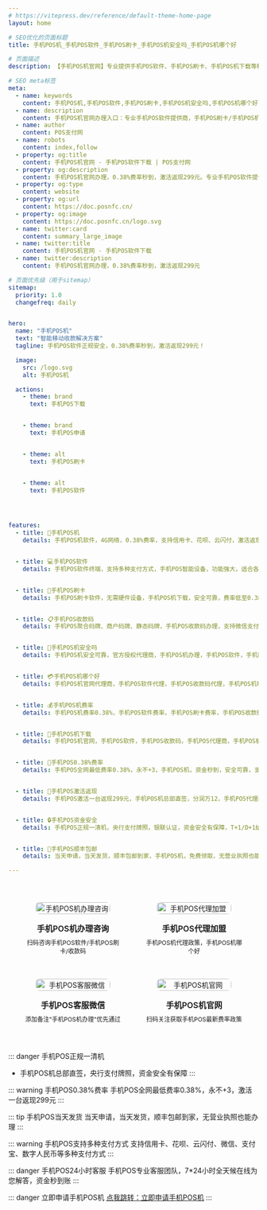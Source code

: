 ```yaml
---
# https://vitepress.dev/reference/default-theme-home-page
layout: home

# SEO优化的页面标题
title: 手机POS机_手机POS软件_手机POS刷卡_手机POS机安全吗_手机POS机哪个好

# 页面描述
description: 【手机POS机官网】专业提供手机POS软件、手机POS刷卡、手机POS机下载等移动收款设备办理服务，支持数字经营、聚合支付、收钱码等多元化支付解决方案，手机POS机费率低，银联正规认证，安全可靠

# SEO meta标签
meta:
  - name: keywords
    content: 手机POS机,手机POS软件,手机POS刷卡,手机POS机安全吗,手机POS机哪个好,手机POS机费率,手机POS机下载,手机POS机办理,手机POS移动收款,手机POS码牌收款,手机POS0.38%费率,手机POS总部直签,手机POS激活返现,手机POS一清机,手机POS智能终端,手机POS聚合支付,手机POS商户收款码,手机POS刷卡机办理,手机POS移动支付,手机POS银联认证
  - name: description
    content: 手机POS机官网办理入口：专业手机POS软件提供商，手机POS刷卡/手机POS机下载/手机POS机费率随心选，0.38%费率永不+3，激活一台返299元，支持信用卡、微信、支付宝、数字人民币，个人/商户均可在线申请，手机POS机安全可靠，顺丰包邮当天发货！
  - name: author
    content: POS支付网
  - name: robots
    content: index,follow
  - property: og:title
    content: 手机POS机官网 - 手机POS软件下载 | POS支付网
  - property: og:description
    content: 手机POS机官网办理，0.38%费率秒到，激活返现299元。专业手机POS软件提供商，手机POS刷卡/手机POS机下载/手机POS机费率随心选，支持信用卡、微信、支付宝、数字人民币
  - property: og:type
    content: website
  - property: og:url
    content: https://doc.posnfc.cn/
  - property: og:image
    content: https://doc.posnfc.cn/logo.svg
  - name: twitter:card
    content: summary_large_image
  - name: twitter:title
    content: 手机POS机官网 - 手机POS软件下载
  - name: twitter:description
    content: 手机POS机官网办理，0.38%费率秒到，激活返现299元

# 页面优先级（用于sitemap）
sitemap:
  priority: 1.0
  changefreq: daily


hero:
  name: "手机POS机"
  text: "智能移动收款解决方案"
  tagline: 手机POS软件正规安全，0.38%费率秒到，激活返现299元！

  image:
    src: /logo.svg
    alt: 手机POS机

  actions:
    - theme: brand
      text: 手机POS下载


    - theme: brand
      text: 手机POS申请


    - theme: alt
      text: 手机POS刷卡


    - theme: alt
      text: 手机POS软件




features:
  - title: 📱手机POS机
    details: 手机POS机软件，4G网络，0.38%费率，支持信用卡、花呗、云闪付，激活返现299元，个人/商户均可申请


  - title: 💻手机POS软件
    details: 手机POS软件终端，支持多种支付方式，手机POS智能设备，功能强大，适合各类商户场景


  - title: 📱手机POS刷卡
    details: 手机POS刷卡软件，无需硬件设备，手机POS机下载，安全可靠，费率低至0.38%，支持信用卡刷卡


  - title: 📋手机POS收款码
    details: 手机POS聚合码牌、商户码牌、静态码牌，手机POS收款码办理，支持微信支付宝，无营业执照也能申请


  - title: 🏦手机POS机安全吗
    details: 手机POS机安全可靠，官方授权代理商，手机POS机办理，手机POS软件，手机POS收款码，0.38%费率，总部直签，激活返现


  - title: 💳手机POS机哪个好
    details: 手机POS机官网代理商，手机POS软件代理，手机POS收款码代理，手机POS机哪个好政策，费率0.38%，手机POS机下载


  - title: 💰手机POS机费率
    details: 手机POS机费率0.38%，手机POS软件费率，手机POS刷卡费率，手机POS收款码费率，手机POS代理政策，费率低，激活返现


  - title: 📱手机POS机下载
    details: 手机POS机官网，手机POS软件，手机POS收款码，手机POS代理商，手机POS机下载，手机POS费率，激活返现政策


  - title: 💸手机POS0.38%费率
    details: 手机POS全网最低费率0.38%，永不+3，手机POS机，资金秒到，安全可靠，支持多种支付方式


  - title: 🎁手机POS激活返现
    details: 手机POS激活一台返现299元，手机POS机总部直签，分润万12，手机POS代理政策优惠，支持个人/商户申请


  - title: 🔒手机POS资金安全
    details: 手机POS正规一清机，央行支付牌照，银联认证，资金安全有保障，T+1/D+1结算，24小时专业客服


  - title: 🚚手机POS顺丰包邮
    details: 当天申请，当天发货，顺丰包邮到家，手机POS机，免费领取，无营业执照也能办理

---
```


<div class="qrcode-container">  <div class="qrcode-card">
    <img src="/images/qq.png" alt="手机POS机办理咨询" class="qrcode-image">
    <div class="qrcode-content">
      <h3>手机POS机办理咨询</h3>
      <p>扫码咨询手机POS软件/手机POS刷卡/收款码</p>
    </div>
  </div>

  <div class="qrcode-card">
    <img src="/images/qqq.png" alt="手机POS代理加盟" class="qrcode-image">
    <div class="qrcode-content">
      <h3>手机POS代理加盟</h3>
      <p>手机POS机代理政策，手机POS机哪个好</p>
    </div>
  </div>

  <div class="qrcode-card">
    <img src="/images/wx.png" alt="手机POS客服微信" class="qrcode-image">
    <div class="qrcode-content">
      <h3>手机POS客服微信</h3>
      <p>添加备注"手机POS机办理"优先通过</p>
    </div>
  </div>

  <div class="qrcode-card">
    <img src="/images/gzh.jpg" alt="手机POS机官网" class="qrcode-image">
    <div class="qrcode-content">
      <h3>手机POS机官网</h3>
      <p>扫码关注获取手机POS最新费率政策</p>
    </div>
  </div>
</div>

<style>
.qrcode-container {
  display: grid;
  grid-template-columns: repeat(auto-fit, minmax(250px, 1fr));
  gap: 24px;
  margin: 40px auto;
  max-width: 1400px;
  padding: 0 20px;
}

.qrcode-card {
  background: var(--vp-c-bg-soft);
  border-radius: 12px;
  padding: 24px;
  text-align: center;
  transition: all 0.3s ease;
  border: 1px solid var(--vp-c-divider);
  display: flex;
  flex-direction: column;
  align-items: center;
}

.qrcode-card:hover {
  transform: translateY(-5px);
  box-shadow: var(--vp-shadow-2);
  border-color: var(--vp-c-brand);
}

.qrcode-image {
  width: 100%;
  max-width: 200px;
  border-radius: 8px;
  margin-bottom: 16px;
}

.qrcode-content h3 {
  margin: 0;
  font-size: 18px;
  font-weight: 600;
  color: var(--vp-c-text-1);
}

.qrcode-content p {
  margin: 8px 0 0;
  font-size: 14px;
  color: var(--vp-c-text-2);
}

@media (max-width: 1024px) {
  .qrcode-container {
    grid-template-columns: repeat(2, 1fr);
    gap: 16px;
    padding: 0 16px;
  }

  .qrcode-card {
    padding: 16px;
  }

  .qrcode-image {
    max-width: 150px;
  }

  .qrcode-content h3 {
    font-size: 16px;
  }

  .qrcode-content p {
    font-size: 12px;
  }
}

@media (max-width: 768px) {
  .qrcode-container {
    gap: 12px;
    padding: 0 12px;
  }

  .qrcode-card {
    padding: 12px;
  }

  .qrcode-image {
    max-width: 120px;
  }
}
</style>


::: danger 手机POS正规一清机
- 手机POS机总部直签，央行支付牌照，资金安全有保障
:::

::: warning 手机POS0.38%费率
手机POS全网最低费率0.38%，永不+3，激活一台返现299元
:::

::: tip 手机POS当天发货
当天申请，当天发货，顺丰包邮到家，无营业执照也能办理
:::

::: warning 手机POS支持多种支付方式
支持信用卡、花呗、云闪付、微信、支付宝、数字人民币等多种支付方式
:::

::: danger 手机POS24小时客服
手机POS专业客服团队，7*24小时全天候在线为您解答，资金秒到账
:::


::: danger 立即申请手机POS机
 [点我跳转：立即申请手机POS机](https://merch.PaYphp.cn)
 :::

